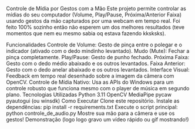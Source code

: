Controle de Mídia por Gestos com a Mão
Este projeto permite controlar as mídias do seu computador (Volume, Play/Pause, Próxima/Anterior Faixa) usando gestos da mão capturados por uma webcam em tempo real. Foi feito 100% sozinho então não esperem um dos melhores resultados (teve momentos que nem eu mesmo sabia oq estava fazendo kksksks).

Funcionalidades
Controle de Volume: Gesto de pinça entre o polegar e o indicador (ativado com o dedo mindinho levantado).
Mudo (Mute): Fechar a pinça completamente.
Play/Pause: Gesto de punho fechado.
Próxima Faixa: Gesto com o dedo médio abaixado e os outros levantados.
Faixa Anterior: Gesto com o dedo anelar abaixado e os outros levantados.
Interface Visual: Feedback em tempo real desenhado sobre a imagem da câmera com OpenCV.
Controle de Mídia Nativo: Usa as APIs do Windows para um controle robusto que funciona mesmo com o player de música em segundo plano.
Tecnologias Utilizadas
Python 3.11
OpenCV
MediaPipe
pycaw
pyautogui (ou winsdk)
Como Executar
Clone este repositório.
Instale as dependências: pip install -r requirements.txt
Execute o script principal: python controle_de_audio.py
Mostre sua mão para a câmera e use os gestos!
Demonstração
(logo logo gravo um vídeo rápido ou gif mostrando!)